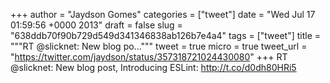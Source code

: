 
+++
author = "Jaydson Gomes"
categories = ["tweet"]
date = "Wed Jul 17 01:59:56 +0000 2013"
draft = false
slug = "638ddb70f90b729d549d341346838ab126b7e4a4"
tags = ["tweet"]
title = """RT @slicknet: New blog po..."""
tweet = true
micro = true
tweet_url = "https://twitter.com/jaydson/status/357318721024430080"
+++
RT @slicknet: New blog post, Introducing ESLint: http://t.co/d0dh80HRi5

